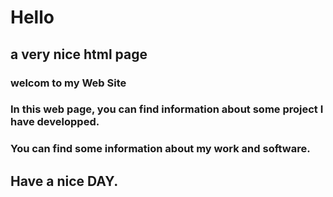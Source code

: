 # Hello 
## a very nice html page
### welcom to my Web Site
### In this web page, you can find information about some project I have developped. 
### You can find some information about my work and software.
## Have a nice DAY.
